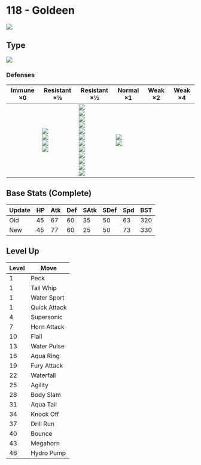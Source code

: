 # 118 - Goldeen
![][118]

## Type

![][water]

### Defenses

Immune ×0 | Resistant ×¼ | Resistant ×½ | Normal ×1 | Weak ×2 | Weak ×4
---       | ---          | ---          | ---       | ---     | ---
| | ![][steel]<br> ![][fire]<br> ![][water]<br> ![][ice]<br> | ![][normal]<br> ![][fighting]<br> ![][flying]<br> ![][poison]<br> ![][ground]<br> ![][rock]<br> ![][bug]<br> ![][ghost]<br> ![][psychic]<br> ![][dragon]<br> ![][dark]<br> ![][fairy]<br> | ![][grass]<br> ![][electric]<br> | | 

## Base Stats (Complete)

Update | HP | Atk | Def | SAtk | SDef | Spd | BST
---    | ---| --- | --- | ---  | ---  | --- | ---
Old    | 45 |  67 |  60 |  35  |  50  |  63  |  320
New    | 45 |  77 |  60 |  25  |  50  |  73  |  330

## Level Up

Level | Move
---   | ---
  1   | Peck
  1   | Tail Whip
  1   | Water Sport
  1   | Quick Attack
  4   | Supersonic
  7   | Horn Attack
 10   | Flail
 13   | Water Pulse
 16   | Aqua Ring
 19   | Fury Attack
 22   | Waterfall
 25   | Agility
 28   | Body Slam
 31   | Aqua Tail
 34   | Knock Off
 37   | Drill Run
 40   | Bounce
 43   | Megahorn
 46   | Hydro Pump

[118]: ../img/pokemon/118.png
[normal]: ../img/types/normal.png
[fire]: ../img/types/fire.png
[fighting]: ../img/types/fighting.png
[water]: ../img/types/water.png
[flying]: ../img/types/flying.png
[grass]: ../img/types/grass.png
[poison]: ../img/types/poison.png
[electric]: ../img/types/electric.png
[ground]: ../img/types/ground.png
[psychic]: ../img/types/psychic.png
[rock]: ../img/types/rock.png
[ice]: ../img/types/ice.png
[bug]: ../img/types/bug.png
[dragon]: ../img/types/dragon.png
[ghost]: ../img/types/ghost.png
[dark]: ../img/types/dark.png
[steel]: ../img/types/steel.png
[fairy]: ../img/types/fairy.png
